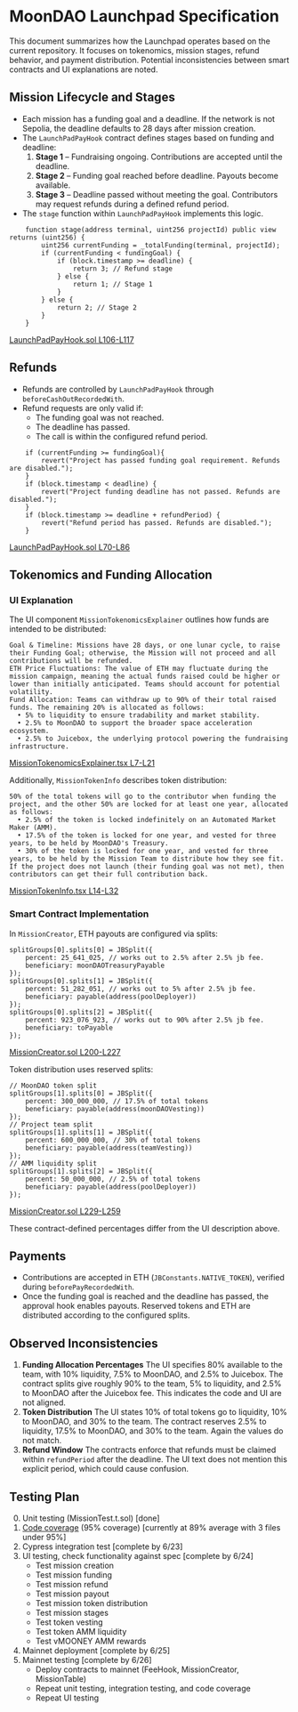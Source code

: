 # MoonDAO Launchpad Specification

This document summarizes how the Launchpad operates based on the current repository. It focuses on tokenomics, mission stages, refund behavior, and payment distribution. Potential inconsistencies between smart contracts and UI explanations are noted.

## Mission Lifecycle and Stages

- Each mission has a funding goal and a deadline. If the network is not Sepolia, the deadline defaults to 28 days after mission creation.
- The `LaunchPadPayHook` contract defines stages based on funding and deadline:
  1. **Stage 1** – Fundraising ongoing. Contributions are accepted until the deadline.
  2. **Stage 2** – Funding goal reached before deadline. Payouts become available.
  3. **Stage 3** – Deadline passed without meeting the goal. Contributors may request refunds during a defined refund period.
- The `stage` function within `LaunchPadPayHook` implements this logic.

```solidity
    function stage(address terminal, uint256 projectId) public view returns (uint256) {
        uint256 currentFunding = _totalFunding(terminal, projectId);
        if (currentFunding < fundingGoal) {
            if (block.timestamp >= deadline) {
                return 3; // Refund stage
            } else {
                return 1; // Stage 1
            }
        } else {
            return 2; // Stage 2
        }
    }
```
[LaunchPadPayHook.sol&nbsp;L106-L117](../subscription-contracts/src/LaunchPadPayHook.sol#L106-L117)

## Refunds

- Refunds are controlled by `LaunchPadPayHook` through `beforeCashOutRecordedWith`.
- Refund requests are only valid if:
  - The funding goal was not reached.
  - The deadline has passed.
  - The call is within the configured refund period.

```solidity
    if (currentFunding >= fundingGoal){
        revert("Project has passed funding goal requirement. Refunds are disabled.");
    }
    if (block.timestamp < deadline) {
        revert("Project funding deadline has not passed. Refunds are disabled.");
    }
    if (block.timestamp >= deadline + refundPeriod) {
        revert("Refund period has passed. Refunds are disabled.");
    }
```
[LaunchPadPayHook.sol&nbsp;L70-L86](../subscription-contracts/src/LaunchPadPayHook.sol#L70-L86)

## Tokenomics and Funding Allocation

### UI Explanation

The UI component `MissionTokenomicsExplainer` outlines how funds are intended to be distributed:

```
Goal & Timeline: Missions have 28 days, or one lunar cycle, to raise their Funding Goal; otherwise, the Mission will not proceed and all contributions will be refunded.
ETH Price Fluctuations: The value of ETH may fluctuate during the mission campaign, meaning the actual funds raised could be higher or lower than initially anticipated. Teams should account for potential volatility.
Fund Allocation: Teams can withdraw up to 90% of their total raised funds. The remaining 20% is allocated as follows:
  • 5% to liquidity to ensure tradability and market stability.
  • 2.5% to MoonDAO to support the broader space acceleration ecosystem.
  • 2.5% to Juicebox, the underlying protocol powering the fundraising infrastructure.
```
[MissionTokenomicsExplainer.tsx&nbsp;L7-L21](../ui/components/mission/MissionTokenomicsExplainer.tsx#L7-L21)

Additionally, `MissionTokenInfo` describes token distribution:

```
50% of the total tokens will go to the contributor when funding the project, and the other 50% are locked for at least one year, allocated as follows:
  • 2.5% of the token is locked indefinitely on an Automated Market Maker (AMM).
  • 17.5% of the token is locked for one year, and vested for three years, to be held by MoonDAO's Treasury.
  • 30% of the token is locked for one year, and vested for three years, to be held by the Mission Team to distribute how they see fit.
If the project does not launch (their funding goal was not met), then contributors can get their full contribution back.
```
[MissionTokenInfo.tsx&nbsp;L14-L32](../ui/components/mission/MissionTokenInfo.tsx#L14-L32)

### Smart Contract Implementation

In `MissionCreator`, ETH payouts are configured via splits:

```solidity
splitGroups[0].splits[0] = JBSplit({
    percent: 25_641_025, // works out to 2.5% after 2.5% jb fee.
    beneficiary: moonDAOTreasuryPayable
});
splitGroups[0].splits[1] = JBSplit({
    percent: 51_282_051, // works out to 5% after 2.5% jb fee.
    beneficiary: payable(address(poolDeployer))
});
splitGroups[0].splits[2] = JBSplit({
    percent: 923_076_923, // works out to 90% after 2.5% jb fee.
    beneficiary: toPayable
});
```
[MissionCreator.sol&nbsp;L200-L227](../subscription-contracts/src/MissionCreator.sol#L200-L227)

Token distribution uses reserved splits:

```solidity
// MoonDAO token split
splitGroups[1].splits[0] = JBSplit({
    percent: 300_000_000, // 17.5% of total tokens
    beneficiary: payable(address(moonDAOVesting))
});
// Project team split
splitGroups[1].splits[1] = JBSplit({
    percent: 600_000_000, // 30% of total tokens
    beneficiary: payable(address(teamVesting))
});
// AMM liquidity split
splitGroups[1].splits[2] = JBSplit({
    percent: 50_000_000, // 2.5% of total tokens
    beneficiary: payable(address(poolDeployer))
});
```
[MissionCreator.sol&nbsp;L229-L259](../subscription-contracts/src/MissionCreator.sol#L229-L259)

These contract-defined percentages differ from the UI description above.

## Payments

- Contributions are accepted in ETH (`JBConstants.NATIVE_TOKEN`), verified during `beforePayRecordedWith`.
- Once the funding goal is reached and the deadline has passed, the approval hook enables payouts. Reserved tokens and ETH are distributed according to the configured splits.

## Observed Inconsistencies

1. **Funding Allocation Percentages**
   The UI specifies 80% available to the team, with 10% liquidity, 7.5% to MoonDAO, and 2.5% to Juicebox. The contract splits give roughly 90% to the team, 5% to liquidity, and 2.5% to MoonDAO after the Juicebox fee. This indicates the code and UI are not aligned.
2. **Token Distribution**
   The UI states 10% of total tokens go to liquidity, 10% to MoonDAO, and 30% to the team. The contract reserves 2.5% to liquidity, 17.5% to MoonDAO, and 30% to the team. Again the values do not match.
3. **Refund Window**
   The contracts enforce that refunds must be claimed within `refundPeriod` after the deadline. The UI text does not mention this explicit period, which could cause confusion.

## Testing Plan

0. Unit testing (MissionTest.t.sol) [done]
0. [Code coverage](https://app.codecov.io/gh/Official-MoonDao/MoonDAO/pull/553/tree/subscription-contracts/src?dropdown=coverage) (95% coverage) [currently at 89% average with 3 files under 95%]
0. Cypress integration test [complete by 6/23]
0. UI testing, check functionality against spec [complete by 6/24]
    - Test mission creation
    - Test mission funding
    - Test mission refund
    - Test mission payout
    - Test mission token distribution
    - Test mission stages
    - Test token vesting
    - Test token AMM liquidity
    - Test vMOONEY AMM rewards
0. Mainnet deployment [complete by 6/25]
0. Mainnet testing [complete by 6/26]
    - Deploy contracts to mainnet (FeeHook, MissionCreator, MissionTable)
    - Repeat unit testing, integration testing, and code coverage
    - Repeat UI testing
